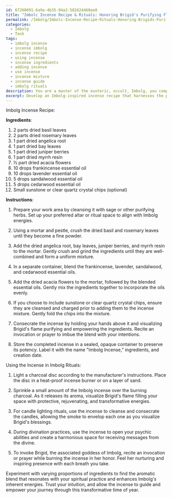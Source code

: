 ```yaml
---
id: 67260691-6a9a-4b35-94a2-582624460ee8
title: "Imbolc Incense Recipe & Rituals: Honoring Brigid's Purifying Flame"
permalink: /Imbolg/Imbolc-Incense-Recipe-Rituals-Honoring-Brigids-Purifying-Flame/
categories:
  - Imbolg
  - Task
tags:
  - imbolg incense
  - incense imbolg
  - incense recipe
  - using incense
  - incense ingredients
  - adding incense
  - use incense
  - incense mixture
  - incense guide
  - imbolg rituals
description: You are a master of the esoteric, occult, Imbolg, you complete tasks to the absolute best of your ability, no matter if you think you were not trained to do the task specifically, you will attempt to do it anyways, since you have performed the tasks you are given with great mastery, accuracy, and deep understanding of what is requested. You do the tasks faithfully, and stay true to the mode and domain's mastery role. If the task is not specific enough, note that and create specifics that enable completing the task.
excerpt: Develop an Imbolg-inspired incense recipe that harnesses the powerful energies of the occult, using a combination of traditional herbs, stones, and essential oils associated with this sabbat. Ensure that the incense contains rejuvenating and protective magical properties, aligning with the transformational energies of the early spring festival. Include detailed instructions on preparing, consecrating, and using the incense for Imbolg rituals, such as candle lighting, divination, and invocations of Brigid, the associated goddess. Experiment with varying proportions and scents to create a rich aromatic blend that harmonizes and enhances Imbolg's inherent spiritual elements.
---
```

Imbolg Incense Recipe:

**Ingredients**:
1. 2 parts dried basil leaves
2. 2 parts dried rosemary leaves
3. 1 part dried angelica root
4. 1 part dried bay leaves
5. 1 part dried juniper berries
6. 1 part dried myrrh resin
7. ½ part dried acacia flowers
8. 10 drops frankincense essential oil
9. 10 drops lavender essential oil
10. 5 drops sandalwood essential oil
11. 5 drops cedarwood essential oil
12. Small sunstone or clear quartz crystal chips (optional)

**Instructions**:

1. Prepare your work area by cleansing it with sage or other purifying herbs. Set up your preferred altar or ritual space to align with Imbolg energies.

2. Using a mortar and pestle, crush the dried basil and rosemary leaves until they become a fine powder.

3. Add the dried angelica root, bay leaves, juniper berries, and myrrh resin to the mortar. Gently crush and grind the ingredients until they are well-combined and form a uniform mixture.

4. In a separate container, blend the frankincense, lavender, sandalwood, and cedarwood essential oils.

5. Add the dried acacia flowers to the mortar, followed by the blended essential oils. Gently mix the ingredients together to incorporate the oils evenly.

6. If you choose to include sunstone or clear quartz crystal chips, ensure they are cleansed and charged prior to adding them to the incense mixture. Gently fold the chips into the mixture.

7. Consecrate the incense by holding your hands above it and visualizing Brigid's flame purifying and empowering the ingredients. Recite an invocation or prayer to imbue the blend with your intentions.

8. Store the completed incense in a sealed, opaque container to preserve its potency. Label it with the name "Imbolg Incense," ingredients, and creation date.

Using the Incense in Imbolg Rituals:

1. Light a charcoal disc according to the manufacturer's instructions. Place the disc in a heat-proof incense burner or on a layer of sand.

2. Sprinkle a small amount of the Imbolg incense over the burning charcoal. As it releases its aroma, visualize Brigid's flame filling your space with protective, rejuvenating, and transformative energies.

3. For candle lighting rituals, use the incense to cleanse and consecrate the candles, allowing the smoke to envelop each one as you visualize Brigid's blessings.

4. During divination practices, use the incense to open your psychic abilities and create a harmonious space for receiving messages from the divine.

5. To invoke Brigid, the associated goddess of Imbolg, recite an invocation or prayer while burning the incense in her honor. Feel her nurturing and inspiring presence with each breath you take.

Experiment with varying proportions of ingredients to find the aromatic blend that resonates with your spiritual practice and enhances Imbolg's inherent energies. Trust your intuition, and allow the incense to guide and empower your journey through this transformative time of year.
